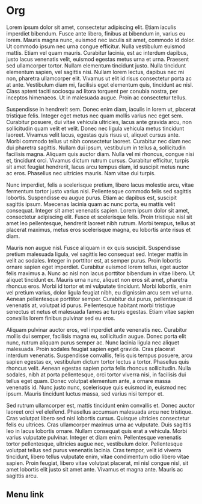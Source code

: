 # Org

Lorem ipsum dolor sit amet, consectetur adipiscing elit. Etiam iaculis imperdiet bibendum. Fusce ante libero, finibus at bibendum in, varius eu lorem. Mauris magna nunc, euismod nec iaculis sit amet, commodo id dolor. Ut commodo ipsum nec urna congue efficitur. Nulla vestibulum euismod mattis. Etiam vel quam mauris. Curabitur lacinia, est ac interdum dapibus, justo lacus venenatis velit, euismod egestas metus urna et urna. Praesent sed ullamcorper tortor. Nullam elementum tincidunt justo. Nulla tincidunt elementum sapien, vel sagittis nisi. Nullam lorem lectus, dapibus nec mi non, pharetra ullamcorper elit. Vivamus ut elit id risus consectetur porta ac at ante. Vestibulum diam mi, facilisis eget elementum quis, tincidunt ac nisl. Class aptent taciti sociosqu ad litora torquent per conubia nostra, per inceptos himenaeos. Ut in malesuada augue. Proin ac consectetur tellus.

Suspendisse in hendrerit sem. Donec enim diam, iaculis in lorem ut, placerat tristique felis. Integer eget metus nec quam mollis varius nec eget sem. Curabitur posuere, dui vitae vehicula ultricies, lacus ante gravida arcu, non sollicitudin quam velit et velit. Donec nec ligula vehicula metus tincidunt laoreet. Vivamus velit lacus, egestas quis risus ut, aliquet cursus ante. Morbi commodo tellus ut nibh consectetur laoreet. Curabitur nec diam nec dui pharetra sagittis. Nullam dui ipsum, vestibulum in tellus a, sollicitudin facilisis magna. Aliquam quis auctor diam. Nulla vel mi rhoncus, congue nisi et, tincidunt orci. Vivamus dictum rutrum cursus. Curabitur efficitur, turpis sit amet feugiat hendrerit, lacus arcu tempus diam, id suscipit metus nunc ac eros. Phasellus nec ultricies mauris. Nam vitae dui turpis.

Nunc imperdiet, felis a scelerisque pretium, libero lacus molestie arcu, vitae fermentum tortor justo varius nisi. Pellentesque commodo felis sed sagittis lobortis. Suspendisse eu augue purus. Etiam ac dapibus est, suscipit sagittis ipsum. Maecenas lacinia quam ac nunc porta, eu mattis velit consequat. Integer sit amet venenatis sapien. Lorem ipsum dolor sit amet, consectetur adipiscing elit. Fusce et scelerisque felis. Proin tristique nisl sit amet leo pellentesque, hendrerit laoreet nibh rutrum. Morbi tempus, tellus at placerat maximus, metus eros scelerisque magna, eu lobortis ante risus et diam.

Mauris non augue nisl. Fusce aliquam in ex quis suscipit. Suspendisse pretium malesuada ligula, vel sagittis leo consequat sed. Integer mattis in velit ac sodales. Integer in porttitor est, at semper purus. Proin lobortis ornare sapien eget imperdiet. Curabitur euismod lorem tellus, eget auctor felis maximus a. Nunc ac nisl non lacus porttitor bibendum in vitae libero. Ut aliquet tincidunt ex. Mauris urna nunc, aliquet non eros sit amet, pharetra rhoncus eros. Morbi id tortor et mi vulputate tincidunt. Morbi lobortis, enim vel pretium varius, dolor ligula feugiat nibh, eu dignissim arcu sem vel urna. Aenean pellentesque porttitor semper. Curabitur dui purus, pellentesque id venenatis at, volutpat id purus. Pellentesque habitant morbi tristique senectus et netus et malesuada fames ac turpis egestas. Etiam vitae sapien convallis lorem finibus pulvinar sed eu eros.

Aliquam pulvinar auctor eros, vel imperdiet ante venenatis nec. Curabitur mollis dui semper, facilisis magna eu, sollicitudin augue. Donec porta elit nunc, rutrum aliquam purus semper ac. Nunc lacinia ligula nec aliquet malesuada. Proin sodales feugiat sapien eget gravida. Cras placerat interdum venenatis. Suspendisse convallis, felis quis tempus posuere, arcu sapien egestas ex, vestibulum dictum tortor lectus a tortor. Phasellus quis rhoncus velit. Aenean egestas sapien porta felis rhoncus sollicitudin. Nulla sodales, nibh at porta pellentesque, orci tortor viverra nisi, in facilisis dui tellus eget quam. Donec volutpat elementum ante, a ornare massa venenatis id. Nunc justo nunc, scelerisque quis euismod in, euismod nec ipsum. Mauris tincidunt luctus massa, sed varius nisi tempor et.

Sed rutrum ullamcorper est, mattis tincidunt enim convallis et. Donec auctor laoreet orci vel eleifend. Phasellus accumsan malesuada arcu nec tristique. Cras volutpat libero sed nisl lobortis cursus. Quisque ultricies consectetur felis eu ultrices. Cras ullamcorper maximus urna ac vulputate. Duis sagittis leo in lacus lobortis ornare. Nullam consequat quis erat a vehicula. Morbi varius vulputate pulvinar. Integer et diam enim. Pellentesque venenatis tortor pellentesque, ultricies augue nec, vestibulum dolor. Pellentesque volutpat tellus sed purus venenatis lacinia. Cras tempor, velit id viverra tincidunt, libero tellus vulputate enim, vitae condimentum odio libero vitae sapien. Proin feugiat, libero vitae volutpat placerat, mi nisl congue nisl, sit amet lobortis elit justo sit amet ante. Vivamus et magna ante. Mauris ac sagittis arcu.

## Menu link

